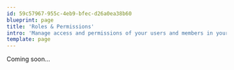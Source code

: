 ```yaml
---
id: 59c57967-955c-4eb9-bfec-d26a0ea38b60
blueprint: page
title: 'Roles & Permissions'
intro: 'Manage access and permissions of your users and members in your store.'
template: page
---
```

Coming soon...